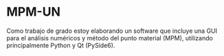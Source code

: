 # MPM-UN


Como trabajo de grado estoy elaborando un software que incluye una GUI para el análisis numéricos y método del punto material (MPM), utilizando principalmente Python y Qt (PySide6).
